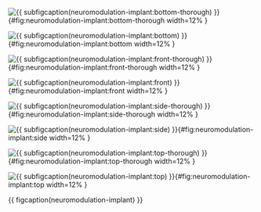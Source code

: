 <!-- MDFIGINCLUDE(neuromodulation-implant) -->
<div id="fig:neuromodulation-implant">


![{{ subfigcaption(neuromodulation-implant:bottom-thorough) }}](img/neuromodulation-implant/bottom-thorough.tif){#fig:neuromodulation-implant:bottom-thorough width=12% }

![{{ subfigcaption(neuromodulation-implant:bottom) }}](img/neuromodulation-implant/bottom.tif){#fig:neuromodulation-implant:bottom width=12% }

![{{ subfigcaption(neuromodulation-implant:front-thorough) }}](img/neuromodulation-implant/front-thorough.tif){#fig:neuromodulation-implant:front-thorough width=12% }

![{{ subfigcaption(neuromodulation-implant:front) }}](img/neuromodulation-implant/front.tif){#fig:neuromodulation-implant:front width=12% }

![{{ subfigcaption(neuromodulation-implant:side-thorough) }}](img/neuromodulation-implant/side-thorough.tif){#fig:neuromodulation-implant:side-thorough width=12% }

![{{ subfigcaption(neuromodulation-implant:side) }}](img/neuromodulation-implant/side.tif){#fig:neuromodulation-implant:side width=12% }

![{{ subfigcaption(neuromodulation-implant:top-thorough) }}](img/neuromodulation-implant/top-thorough.png){#fig:neuromodulation-implant:top-thorough width=12% }

![{{ subfigcaption(neuromodulation-implant:top) }}](img/neuromodulation-implant/top.tif){#fig:neuromodulation-implant:top width=12% }

{{ figcaption(neuromodulation-implant) }}
</div>
<!-- /MDFIGINCLUDE(neuromodulation-implant) -->
